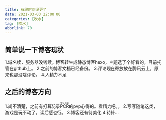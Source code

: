 ```yaml
---
title: 有段时间没更了
date: 2021-03-03 22:00:00
categories: [吹水]
tag: [吹水]
abbrlink: 70
---
```

## 简单说一下博客现状
1.域名续，服务器没钱续。博客转生成静态博客hexo，主题选了个好看的，目前托管在github上。
2.之前的博客文档已经备份。
3.评论现在寄放放在腾讯云上，原来也那没啥评论。
4.人精力不足

## 之后的博客方向
1.尚不清楚，之前有打算记录<ruby>PCR<rt>プリコネ</rt></ruby>的pvp心得的。看精力吧。。
2.写写随笔这类，游戏是玩不动了。读后感也行。
3.博客还有待美化
4.待补...


